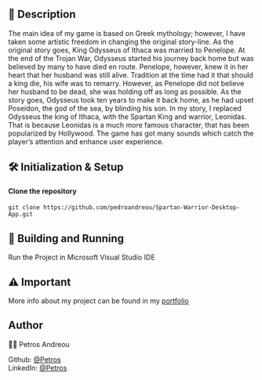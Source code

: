 ## 📰 Description
The main idea of my game is based on Greek mythology; however, I have taken some artistic freedom in changing the original story-line. As the original story goes, King Odysseus of Ithaca was married to Penelope. At the end of the Trojan War, Odysseus started his journey back home but was believed by many to have died en route. Penelope, however, knew it in her heart that her husband was still alive. Tradition at the time had it that should a king die, his wife was to remarry. However, as Penelope did not believe her husband to be dead, she was holding off as long as possible. As the story goes, Odysseus took ten years to make it back home, as he had upset Poseidon, the god of the sea, by blinding his son. In my story, I replaced Odysseus the king of Ithaca, with the Spartan King and warrior, Leonidas. That is because Leonidas is a much more famous character, that has been popularized by Hollywood. The game has got many sounds which catch the player’s attention and enhance user experience.

## 🛠 Initialization & Setup
#### Clone the repository  
    git clone https://github.com/pedroandreou/Spartan-Warrior-Desktop-App.git


## 🚀 Building and Running
Run the Project in Microsoft Visual Studio IDE


## ⚠ Important
More info about my project can be found in my [portfolio](https://pedroandreou.github.io/#intro)

## Author  
👨🏼 Petros Andreou

Github: [@Petros](https://github.com/pedroandreou)  
LinkedIn: [@Petros](https://www.linkedin.com/in/petrosandreou80/)
